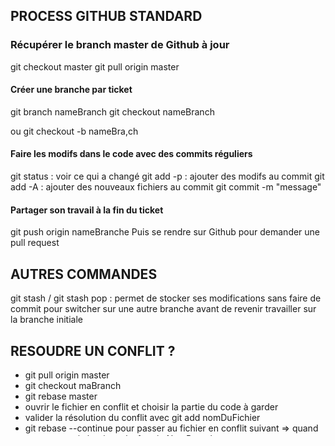 ## PROCESS GITHUB STANDARD

### Récupérer le branch master de Github à jour 
git checkout master
git pull origin master

#### Créer une branche par ticket 
git branch nameBranch
git checkout nameBranch

ou git checkout -b nameBra,ch

#### Faire les modifs dans le code avec des commits réguliers
git status : voir ce qui a changé
git add -p : ajouter des modifs au commit
git add -A : ajouter des nouveaux fichiers au commit
git commit -m "message"

#### Partager son travail à la fin du ticket
git push origin nameBranche
Puis se rendre sur Github pour demander une pull request

## AUTRES COMMANDES 

git stash / git stash pop : permet de stocker ses modifications sans faire de commit pour switcher sur une autre branche avant de revenir travailler sur la branche initiale

## RESOUDRE UN CONFLIT ?

- git pull origin master 
- git checkout maBranch
- git rebase master
- ouvrir le fichier en conflit et choisir la partie du code à garder
- valider la résolution du conflit avec git add nomDuFichier
- git rebase --continue pour passer au fichier en conflit suivant
=> quand tout est terminé : git push -f orgin NomBranch